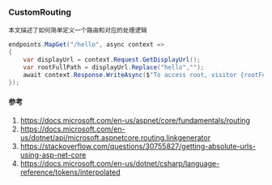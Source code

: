 ### CustomRouting

    本文描述了如何简单定义一个路由和对应的处理逻辑

```c#
endpoints.MapGet("/hello", async context =>
{
    var displayUrl = context.Request.GetDisplayUrl();
    var rootFullPath = displayUrl.Replace("hello","");
    await context.Response.WriteAsync($"To access root, visitor {rootFullPath}");
});
```

#### 参考
1. https://docs.microsoft.com/en-us/aspnet/core/fundamentals/routing
2. https://docs.microsoft.com/en-us/dotnet/api/microsoft.aspnetcore.routing.linkgenerator
3. https://stackoverflow.com/questions/30755827/getting-absolute-urls-using-asp-net-core
4. https://docs.microsoft.com/en-us/dotnet/csharp/language-reference/tokens/interpolated

